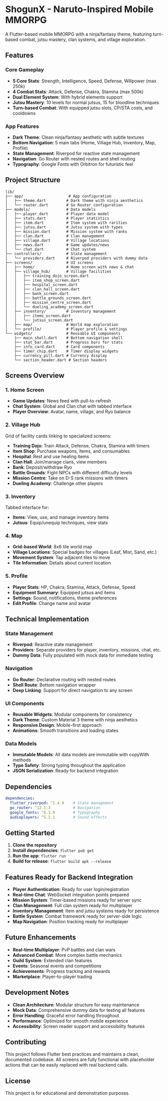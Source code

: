 # ShogunX - Naruto-Inspired Mobile MMORPG

A Flutter-based mobile MMORPG with a ninja/fantasy theme, featuring turn-based combat, jutsu mastery, clan systems, and village exploration.

## Features

### Core Gameplay
- **5 Core Stats**: Strength, Intelligence, Speed, Defense, Willpower (max 250k)
- **4 Combat Stats**: Attack, Defense, Chakra, Stamina (max 500k)
- **Dual Element System**: With hybrid elements support
- **Jutsu Mastery**: 10 levels for normal jutsus, 15 for bloodline techniques
- **Turn-based Combat**: With equipped jutsu slots, CP/STA costs, and cooldowns

### App Features
- **Dark Theme**: Clean ninja/fantasy aesthetic with subtle textures
- **Bottom Navigation**: 5 main tabs (Home, Village Hub, Inventory, Map, Profile)
- **State Management**: Riverpod for reactive state management
- **Navigation**: Go Router with nested routes and shell routing
- **Typography**: Google Fonts with Orbitron for futuristic feel

## Project Structure

```
lib/
├── app/                    # App configuration
│   ├── theme.dart         # Dark theme with ninja aesthetics
│   └── router.dart        # Go Router configuration
├── models/                # Data models
│   ├── player.dart        # Player data model
│   ├── stats.dart         # Player statistics
│   ├── item.dart          # Item system with rarities
│   ├── jutsu.dart         # Jutsu system with types
│   ├── mission.dart       # Mission system with ranks
│   ├── clan.dart          # Clan management
│   ├── village.dart       # Village locations
│   ├── news.dart          # Game updates/news
│   └── chat.dart          # Chat system
├── controllers/           # State management
│   └── providers.dart     # Riverpod providers with dummy data
├── screens/               # UI screens
│   ├── home/              # Home screen with news & chat
│   ├── village_hub/       # Village facilities
│   │   ├── training_dojo_screen.dart
│   │   ├── item_shop_screen.dart
│   │   ├── hospital_screen.dart
│   │   ├── clan_hall_screen.dart
│   │   ├── bank_screen.dart
│   │   ├── battle_grounds_screen.dart
│   │   ├── mission_centre_screen.dart
│   │   └── dueling_academy_screen.dart
│   ├── inventory/         # Inventory management
│   │   ├── items_screen.dart
│   │   └── jutsus_screen.dart
│   ├── map/               # World map exploration
│   └── profile/           # Player profile & settings
└── widgets/               # Reusable UI components
    ├── main_shell.dart    # Bottom navigation shell
    ├── stat_bar.dart      # Progress bars for stats
    ├── info_card.dart     # Card components
    ├── timer_chip.dart    # Timer display widgets
    ├── currency_pill.dart # Currency display
    └── section_header.dart # Section headers
```

## Screens Overview

### 1. Home Screen
- **Game Updates**: News feed with pull-to-refresh
- **Chat System**: Global and Clan chat with tabbed interface
- **Player Overview**: Avatar, name, village, and Ryo balance

### 2. Village Hub
Grid of facility cards linking to specialized screens:
- **Training Dojo**: Train Attack, Defense, Chakra, Stamina with timers
- **Item Shop**: Purchase weapons, items, and consumables
- **Hospital**: Rest and use healing items
- **Clan Hall**: Join/manage clans, view members
- **Bank**: Deposit/withdraw Ryo
- **Battle Grounds**: Fight NPCs with different difficulty levels
- **Mission Centre**: Take on D-S rank missions with timers
- **Dueling Academy**: Challenge other players

### 3. Inventory
Tabbed interface for:
- **Items**: View, use, and manage inventory items
- **Jutsus**: Equip/unequip techniques, view stats

### 4. Map
- **Grid-based World**: 8x6 tile world map
- **Village Locations**: Special badges for villages (Leaf, Mist, Sand, etc.)
- **Movement System**: Tap adjacent tiles to move
- **Tile Information**: Details about current location

### 5. Profile
- **Player Stats**: HP, Chakra, Stamina, Attack, Defense, Speed
- **Equipment Summary**: Equipped jutsus and items
- **Settings**: Sound, notifications, theme preferences
- **Edit Profile**: Change name and avatar

## Technical Implementation

### State Management
- **Riverpod**: Reactive state management
- **Providers**: Separate providers for player, inventory, missions, chat, etc.
- **Dummy Data**: Fully populated with mock data for immediate testing

### Navigation
- **Go Router**: Declarative routing with nested routes
- **Shell Route**: Bottom navigation wrapper
- **Deep Linking**: Support for direct navigation to any screen

### UI Components
- **Reusable Widgets**: Modular components for consistency
- **Dark Theme**: Custom Material 3 theme with ninja aesthetics
- **Responsive Design**: Mobile-first approach
- **Animations**: Smooth transitions and loading states

### Data Models
- **Immutable Models**: All data models are immutable with copyWith methods
- **Type Safety**: Strong typing throughout the application
- **JSON Serialization**: Ready for backend integration

## Dependencies

```yaml
dependencies:
  flutter_riverpod: ^2.4.9    # State management
  go_router: ^12.1.3          # Navigation
  google_fonts: ^6.1.0        # Typography
  audioplayers: ^5.2.1        # Sound effects
```

## Getting Started

1. **Clone the repository**
2. **Install dependencies**: `flutter pub get`
3. **Run the app**: `flutter run`
4. **Build for release**: `flutter build apk --release`

## Features Ready for Backend Integration

- **Player Authentication**: Ready for user login/registration
- **Real-time Chat**: WebSocket integration points prepared
- **Mission System**: Timer-based missions ready for server sync
- **Clan Management**: Full clan system ready for multiplayer
- **Inventory Management**: Item and jutsu systems ready for persistence
- **Battle System**: Combat framework ready for server-side logic
- **Map Navigation**: Position tracking ready for multiplayer

## Future Enhancements

- **Real-time Multiplayer**: PvP battles and clan wars
- **Advanced Combat**: More complex battle mechanics
- **Guild System**: Extended clan features
- **Events**: Seasonal events and competitions
- **Achievements**: Progress tracking and rewards
- **Marketplace**: Player-to-player trading

## Development Notes

- **Clean Architecture**: Modular structure for easy maintenance
- **Mock Data**: Comprehensive dummy data for testing all features
- **Error Handling**: Graceful error handling throughout
- **Performance**: Optimized for smooth mobile experience
- **Accessibility**: Screen reader support and accessibility features

## Contributing

This project follows Flutter best practices and maintains a clean, documented codebase. All screens are fully functional with placeholder actions that can be easily replaced with real backend calls.

## License

This project is for educational and demonstration purposes.